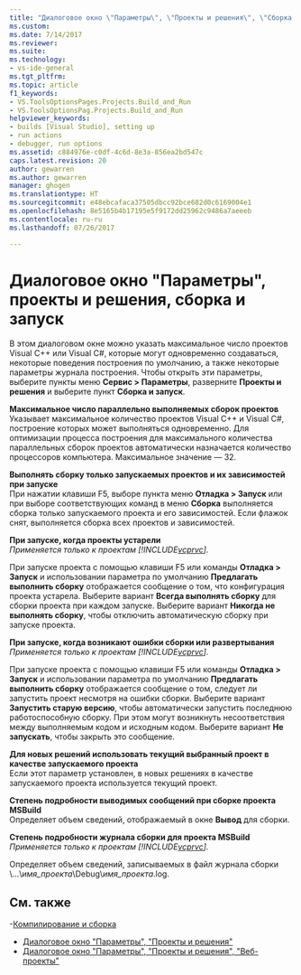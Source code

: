 ```yaml
---
title: "Диалоговое окно \"Параметры\", \"Проекты и решения\", \"Сборка и запуск\" | Документация Майкрософт"
ms.custom: 
ms.date: 7/14/2017
ms.reviewer: 
ms.suite: 
ms.technology:
- vs-ide-general
ms.tgt_pltfrm: 
ms.topic: article
f1_keywords:
- VS.ToolsOptionsPages.Projects.Build_and_Run
- VS.ToolsOptionsPag.Projects.Build_and_Run
helpviewer_keywords:
- builds [Visual Studio], setting up
- run actions
- debugger, run options
ms.assetid: c884976e-c0df-4c6d-8e3a-856ea2bd547c
caps.latest.revision: 20
author: gewarren
ms.author: gewarren
manager: ghogen
ms.translationtype: HT
ms.sourcegitcommit: e48ebcafaca37505dbcc92bce682d0c6169004e1
ms.openlocfilehash: 8e5165b4b17195e5f9172dd25962c9486a7aeeeb
ms.contentlocale: ru-ru
ms.lasthandoff: 07/26/2017

---
```


# <a name="options-dialog-box--projects-and-solutions-build-and-run"></a>Диалоговое окно "Параметры",  проекты и решения, сборка и запуск

В этом диалоговом окне можно указать максимальное число проектов Visual C++ или Visual C#, которые могут одновременно создаваться, некоторые поведения построения по умолчанию, а также некоторые параметры журнала построения. Чтобы открыть эти параметры, выберите пункты меню **Сервис > Параметры**, разверните **Проекты и решения** и выберите пункт **Сборка и запуск**.
  
**Максимальное число параллельно выполняемых сборок проектов**  
Указывает максимальное количество проектов Visual C++ и Visual C#, построение которых может выполняться одновременно. Для оптимизации процесса построения для максимального количества параллельных сборок проектов автоматически назначается количество процессоров компьютера. Максимальное значение — 32.  

**Выполнять сборку только запускаемых проектов и их зависимостей при запуске**  
При нажатии клавиши F5, выборе пункта меню **Отладка > Запуск** или при выборе соответствующих команд в меню **Сборка** выполняется сборка только запускаемого проекта и его зависимостей. Если флажок снят, выполняется сборка всех проектов и зависимостей. 

**При запуске, когда проекты устарели**  
*Применяется только к проектам [!INCLUDE[vcprvc](../../code-quality/includes/vcprvc_md.md)].*

При запуске проекта с помощью клавиши F5 или команды **Отладка > Запуск** и использовании параметра по умолчанию **Предлагать выполнить сборку** отображается сообщение о том, что конфигурация проекта устарела. Выберите вариант **Всегда выполнять сборку** для сборки проекта при каждом запуске. Выберите вариант **Никогда не выполнять сборку**, чтобы отключить автоматическую сборку при запуске проекта.

**При запуске, когда возникают ошибки сборки или развертывания**  
*Применяется только к проектам [!INCLUDE[vcprvc](../../code-quality/includes/vcprvc_md.md)].*

При запуске проекта с помощью клавиши F5 или команды **Отладка > Запуск** и использовании параметра по умолчанию **Предлагать выполнить сборку** отображается сообщение о том, следует ли запустить проект несмотря на ошибки сборки. Выберите вариант **Запустить старую версию**, чтобы автоматически запустить последнюю работоспособную сборку. При этом могут возникнуть несоответствия между выполняемым кодом и исходным кодом. Выберите вариант **Не запускать**, чтобы закрыть это сообщение.

**Для новых решений использовать текущий выбранный проект в качестве запускаемого проекта**  
Если этот параметр установлен, в новых решениях в качестве запускаемого проекта используется текущий проект.  

**Степень подробности выводимых сообщений при сборке проекта MSBuild**  
Определяет объем сведений, отображаемый в окне **Вывод** для сборки.  

**Степень подробности журнала сборки для проекта MSBuild**  
*Применяется только к проектам [!INCLUDE[vcprvc](../../code-quality/includes/vcprvc_md.md)].*

Определяет объем сведений, записываемых в файл журнала сборки \\...\\*имя_проекта*\Debug\\*имя_проекта*.log.  

## <a name="see-also"></a>См. также  
-[Компилирование и сборка](../../ide/compiling-and-building-in-visual-studio.md)
- [Диалоговое окно "Параметры", "Проекты и решения"](projects-and-solutions-options-dialog-box.md)
- [Диалоговое окно "Параметры", "Проекты и решения", "Веб-проекты"](options-dialog-box-projects-and-solutions-web-projects.md)
